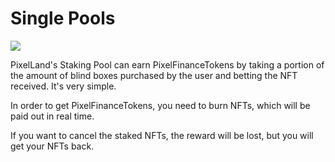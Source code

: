 # Single Pools

![](../../.gitbook/assets/pixel\_docs029.png)

PixelLand's Staking Pool can earn PixelFinanceTokens by taking a portion of the amount of blind boxes purchased by the user and betting the NFT received. It's very simple.

In order to get PixelFinanceTokens, you need to burn NFTs, which will be paid out in real time.

If you want to cancel the staked NFTs, the reward will be lost, but you will get your NFTs back.
